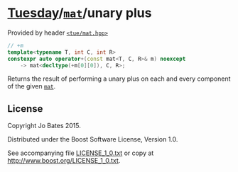 [Tuesday](../../../README.md)/[`mat`](../../headers/mat.md)/unary plus
======================================================================
Provided by header [`<tue/mat.hpp>`](../../headers/mat.md)

```c++
// +m
template<typename T, int C, int R>
constexpr auto operator+(const mat<T, C, R>& m) noexcept
    -> mat<decltype(+m[0][0]), C, R>;
```

Returns the result of performing a unary plus on each and every component of the
given [`mat`](../../headers/mat.md).

License
-------
Copyright Jo Bates 2015.

Distributed under the Boost Software License, Version 1.0.

See accompanying file [LICENSE_1_0.txt](../../../LICENSE_1_0.txt) or copy at
http://www.boost.org/LICENSE_1_0.txt.
